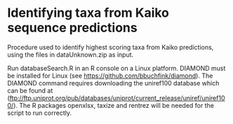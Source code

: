 # Identifying taxa from Kaiko sequence predictions
Procedure used to identify highest scoring taxa from Kaiko predictions, using the files in dataUnknown.zip as input.

Run databaseSearch.R in an R console on a Linux platform. DIAMOND must be installed for Linux (see https://github.com/bbuchfink/diamond).
The DIAMOND command requires downloading the uniref100 database which can be found at
(ftp://ftp.uniprot.org/pub/databases/uniprot/current_release/uniref/uniref100/).
The R packages openxlsx, taxize and rentrez will be needed for the script to run correctly.
